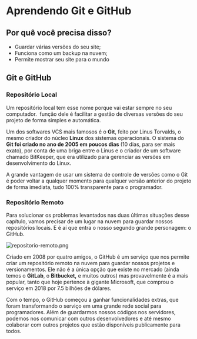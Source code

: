 # Aprendendo Git e GitHub

## Por quê você precisa disso?

- Guardar várias versões do seu site;
- Funciona como um backup na nuvem;
- Permite mostrar seu site para o mundo

## Git e GitHub

### Repositório Local

Um repositório local tem esse nome porque vai estar sempre no seu computador.  função dele é facilitar a gestão de diversas versões do seu projeto de forma simples e automática.

Um dos softwares VCS mais famosos é o **Git**, feito por Linus Torvalds, o mesmo criador do núcleo **Linux** dos sistemas operacionais. O sistema do **Git foi criado no ano de 2005 em poucos dias** (10 dias, para ser mais exato), por conta de uma briga entre o Linus e o criador de um software chamado BitKeeper, que era utilizado para gerenciar as versões em desenvolvimento do Linux.

A grande vantagem de usar um sistema de controle de versões como o Git é poder voltar a qualquer momento para qualquer versão anterior do projeto de forma imediata, tudo 100% transparente para o programador.

### Repositório Remoto

Para solucionar os problemas levantados nas duas últimas situações desse capítulo, vamos precisar de um lugar na nuvem para guardar nossos repositórios locais. E é aí que entra o nosso segundo grande personagem: o GitHub.

![repositorio-remoto.png](../../../../_resources/repositorio-remoto.png)

Criado em 2008 por quatro amigos, o GitHub é um serviço que nos permite criar um repositório remoto na nuvem para guardar nossos projetos e versionamentos. Ele não é a única opção que existe no mercado (ainda temos o **GitLab**, o **Bitbucket,** e muitos outros) mas provavelmente é a mais popular, tanto que hoje pertence à gigante Microsoft, que comprou o serviço em 2018 por 7.5 bilhões de dólares.

Com o tempo, o GitHub começou a ganhar funcionalidades extras, que foram transformando o serviço em uma grande rede social para programadores. Além de guardarmos nossos códigos nos servidores, podemos nos comunicar com outros desenvolvedores e até mesmo colaborar com outros projetos que estão disponíveis publicamente para todos.